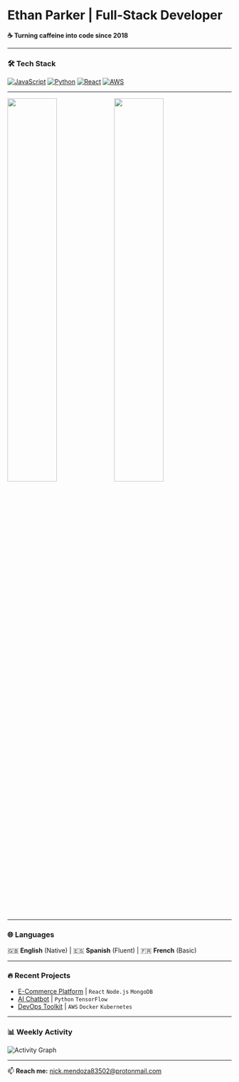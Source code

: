 
# Ethan Parker | Full-Stack Developer 
**☕ Turning caffeine into code since 2018**

---

### 🛠️ Tech Stack
[![JavaScript](https://img.shields.io/badge/JavaScript-85%25-yellow?logo=javascript)](https://github.com/nickmendoza83502)
[![Python](https://img.shields.io/badge/Python-75%25-blue?logo=python)](https://github.com/nickmendoza83502)
[![React](https://img.shields.io/badge/React-80%25-61DAFB?logo=react)](https://github.com/nickmendoza83502)
[![AWS](https://img.shields.io/badge/AWS-65%25-orange?logo=amazon-aws)](https://github.com/nickmendoza83502)

---

<img align="left" width="47%" src="https://github-readme-stats.vercel.app/api?username=nickmendoza83502&show_icons=true&theme=radical">
<img align="left" width="47%" src="https://github-readme-streak-stats.herokuapp.com/?user=nickmendoza83502&theme=dark">
<br clear="both">

---

### 🌐 Languages
🇬🇧 **English** (Native) | 🇪🇸 **Spanish** (Fluent) | 🇫🇷 **French** (Basic)

---

### 🔥 Recent Projects
- [E-Commerce Platform](https://github.com/nickmendoza83502/sample-ecom) | `React` `Node.js` `MongoDB`
- [AI Chatbot](https://github.com/nickmendoza83502/chatbot-ai) | `Python` `TensorFlow` 
- [DevOps Toolkit](https://github.com/nickmendoza83502/devops-utils) | `AWS` `Docker` `Kubernetes`

---

### 📊 Weekly Activity
![Activity Graph](https://github-readme-activity-graph.vercel.app/graph?username=nickmendoza83502&theme=react-dark&hide_border=true)

---

📫 **Reach me:** [nick.mendoza83502@protonmail.com](mailto:nick.mendoza83502@protonmail.com)
```
